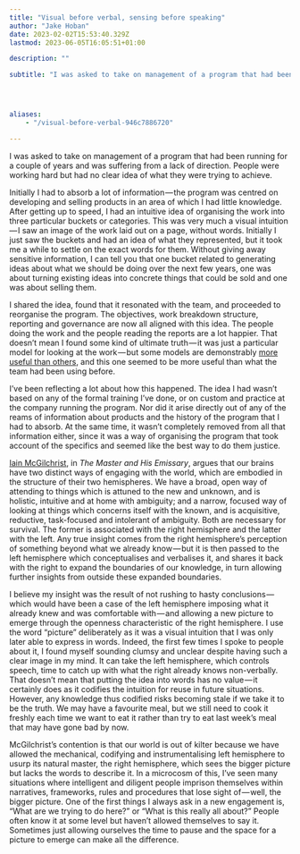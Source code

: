 ```yaml
---
title: "Visual before verbal, sensing before speaking"
author: "Jake Hoban"
date: 2023-02-02T15:53:40.329Z
lastmod: 2023-06-05T16:05:51+01:00

description: ""

subtitle: "I was asked to take on management of a program that had been running for a couple of years and was suffering from a lack of direction…"




aliases:
    - "/visual-before-verbal-946c7886720"

---
```


I was asked to take on management of a program that had been running for a couple of years and was suffering from a lack of direction. People were working hard but had no clear idea of what they were trying to achieve.

Initially I had to absorb a lot of information — the program was centred on developing and selling products in an area of which I had little knowledge. After getting up to speed, I had an intuitive idea of organising the work into three particular buckets or categories. This was very much a visual intuition — I saw an image of the work laid out on a page, without words. Initially I just saw the buckets and had an idea of what they represented, but it took me a while to settle on the exact words for them. Without giving away sensitive information, I can tell you that one bucket related to generating ideas about what we should be doing over the next few years, one was about turning existing ideas into concrete things that could be sold and one was about selling them.

I shared the idea, found that it resonated with the team, and proceeded to reorganise the program. The objectives, work breakdown structure, reporting and governance are now all aligned with this idea. The people doing the work and the people reading the reports are a lot happier. That doesn’t mean I found some kind of ultimate truth — it was just a particular model for looking at the work — but some models are demonstrably [more useful than others](https://en.wikipedia.org/wiki/All_models_are_wrong), and this one seemed to be more useful than what the team had been using before.

I’ve been reflecting a lot about how this happened. The idea I had wasn’t based on any of the formal training I’ve done, or on custom and practice at the company running the program. Nor did it arise directly out of any of the reams of information about products and the history of the program that I had to absorb. At the same time, it wasn’t completely removed from all that information either, since it was a way of organising the program that took account of the specifics and seemed like the best way to do them justice.

[Iain McGilchrist](https://channelmcgilchrist.com/), in _The Master and His Emissary_, argues that our brains have two distinct ways of engaging with the world, which are embodied in the structure of their two hemispheres. We have a broad, open way of attending to things which is attuned to the new and unknown, and is holistic, intuitive and at home with ambiguity; and a narrow, focused way of looking at things which concerns itself with the known, and is acquisitive, reductive, task-focused and intolerant of ambiguity. Both are necessary for survival. The former is associated with the right hemisphere and the latter with the left. Any true insight comes from the right hemisphere’s perception of something beyond what we already know — but it is then passed to the left hemisphere which conceptualises and verbalises it, and shares it back with the right to expand the boundaries of our knowledge, in turn allowing further insights from outside these expanded boundaries.

I believe my insight was the result of not rushing to hasty conclusions — which would have been a case of the left hemisphere imposing what it already knew and was comfortable with — and allowing a new picture to emerge through the openness characteristic of the right hemisphere. I use the word “picture” deliberately as it was a visual intuition that I was only later able to express in words. Indeed, the first few times I spoke to people about it, I found myself sounding clumsy and unclear despite having such a clear image in my mind. It can take the left hemisphere, which controls speech, time to catch up with what the right already knows non-verbally. That doesn’t mean that putting the idea into words has no value — it certainly does as it codifies the intuition for reuse in future situations. However, any knowledge thus codified risks becoming stale if we take it to be the truth. We may have a favourite meal, but we still need to cook it freshly each time we want to eat it rather than try to eat last week’s meal that may have gone bad by now.

McGilchrist’s contention is that our world is out of kilter because we have allowed the mechanical, codifying and instrumentalising left hemisphere to usurp its natural master, the right hemisphere, which sees the bigger picture but lacks the words to describe it. In a microcosm of this, I’ve seen many situations where intelligent and diligent people imprison themselves within narratives, frameworks, rules and procedures that lose sight of — well, the bigger picture. One of the first things I always ask in a new engagement is, “What are we trying to do here?” or “What is this really all about?” People often know it at some level but haven’t allowed themselves to say it. Sometimes just allowing ourselves the time to pause and the space for a picture to emerge can make all the difference.

